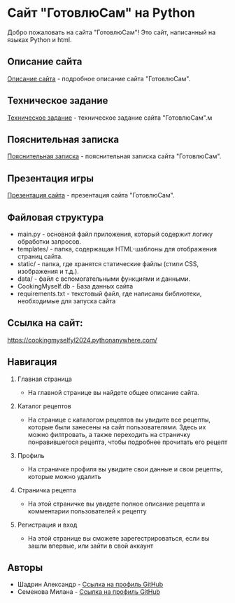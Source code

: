# Сайт "ГотовлюСам" на Python

<!-- Иконка сайта -->

Добро пожаловать на сайта "ГотовлюСам"! Это сайт, написанный на языках Python и html. 

## Описание сайта

[Описание сайта](Описание_сайта.md) - подробное описание сайта "ГотовлюСам".

## Техническое задание

[Техническое задание](Техническое_задание.md) - техническое задание сайта "ГотовлюСам".м
## Пояснительная записка

[Пояснительная записка](Пояснительная_записка.md) - пояснительная записка сайта "ГотовлюСам".

## Презентация игры

[Презентация сайта](Презентация_сайта.pdf) - презентация сайта "ГотовлюСам".

## Файловая структура

- main.py - основной файл приложения, который содержит логику обработки запросов.
- templates/ - папка, содержащая HTML-шаблоны для отображения страниц сайта.
- static/ - папка, где хранятся статические файлы (стили CSS, изображения и т.д.).
- data/ - файл с вспомогательными функциями и данными.
- CookingMyself.db - База данных сайта
- requirements.txt - текстовый файл, где написаны библиотеки, необходимые для запуска сайта

## Ссылка на сайт:

https://cookingmyselfyl2024.pythonanywhere.com/

## Навигация

1. Главная страница
   - На главной странице вы найдете общее описание сайта.

2. Каталог рецептов
   - На странице с каталогом рецептов вы увидите все рецепты, которые были занесены на сайт пользователями. Здесь их можно филтровать, а также переходить на страничку понравившегося рецепта, чтобы подробнее прочитать его рецепт

3. Профиль
   - На страничке профиля вы увидите свои данные и свои рецепты, которые можно удалить

4. Страничка рецепта
   - На этой страничке вы увидете полное описание рецепта и комментарии пользователей к рецепту

5. Регистрация и вход
   - На этой странице вы сможете зарегестрироваться, если вы зашли впервые, или зайти в свой аккаунт




## Авторы

- Шадрин Александр - [Ссылка на профиль GitHub](https://github.com/Sh-Shanya)
- Семенова Милана - [Ссылка на профиль GitHub](https://github.com/millfsw)

